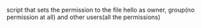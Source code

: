 script that sets the permission to the file hello as owner, group(no permission at all) and other users(all the permissions)
